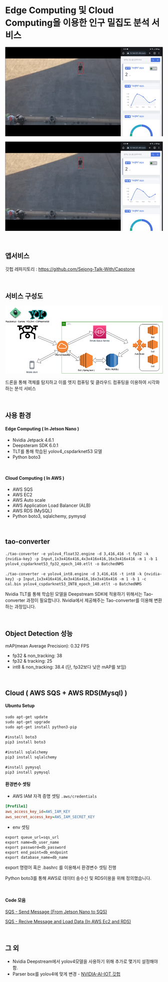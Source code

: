 # Edge Computing 및 Cloud Computing을 이용한 인구 밀집도 분석 서비스

<img src="/test.gif">

![Alt Text](/test.gif)

<br>

## 앱서비스 

깃헙 레파지토리 : https://github.com/Sejong-Talk-With/Capstone

<br>

## 서비스 구성도

<img src="/service_stream.png">

드론을 통해 객체를 탐지하고 이를 엣지 컴퓨팅 및 클라우드 컴퓨팅을 이용하여 시각화하는 분석 서비스 

<br>

## 사용 환경

#### Edge Computing ( In Jetson Nano )
- Nvidia Jetpack 4.6.1
- Deepsteram SDK 6.0.1
- TLT를 통해 학습된 yolov4_cspdarknet53 모델
- Python boto3

<br>

#### Cloud Computing ( In AWS )
- AWS SQS
- AWS EC2
- AWS Auto scale
- AWS Application Load Balancer (ALB)
- AWS RDS (MySQL)
- Python boto3, sqlalchemy, pymysql


<br>

## tao-converter

```shell
./tao-converter -e yolov4_float32.engine -d 3,416,416 -t fp32 -k {nvidia-key} -p Input,1x3x416x416,4x3x416x416,16x3x416x416 -m 1 -b 1 yolov4_cspdarknet53_fp32_epoch_140.etlt -o BatchedNMS

./tao-converter -e yolov4_int8.engine -d 3,416,416 -t int8 -k {nvidia-key} -p Input,1x3x416x416,4x3x416x416,16x3x416x416 -m 1 -b 1 -c cal.bin yolov4_cspdarknet53_INT8_epoch_140.etlt -o BatchedNMS
```
Nvidia TLT를 통해 학습된 모델을 Deepstream SDK에 적용하기 위해서는 Tao-converter 과정이 필요합니다.
Nvidia에서 제공해주는 Tao-converter를 이용해 변환하는 과정입니다.

<br>

## Object Detection 성능

mAP(mean Average Precision): 0.32
FPS
- fp32 & non_tracking: 38
- fp32 & tracking: 25
- int8 & non_tracking: 38.4 (단, fp32보다 낮은 mAP를 보임)

<br>

## Cloud ( AWS SQS + AWS RDS(Mysql) )


#### Ubuntu Setup

```shell
sudo apt-get update
sudo apt-get upgrade
sudo apt-get install python3-pip

#install boto3
pip3 install boto3

#install sqlalchemy
pip3 install sqlalchemy

#install pymysql
pip3 install pymysql
```

#### 환경변수 셋팅

- AWS IAM 자격 증명 셋팅
`.aws/credentials`

```ini
[Profile1]
aws_access_key_id=AWS_IAM_KEY
aws_secret_access_key=AWS_IAM_SECRET_KEY
```

- env 셋팅

```shell
export queue_url=sqs_url
export name=db_user_name
export password=db_password
export end_point=db_endpoint
export database_name=db_name
```
export 명령어 혹은 .bashrc 를 이용해서 환경변수 셋팅 진행

Python boto3를 통해 AWS로 데이터 송수신 및 RDS이용을 위해 정의했습니다.

<br>

#### Code 모음

[SQS - Send Message (From Jetson Nano to SQS)](https://github.com/wjdqlsdlsp/Deepstream-SDK-yolov4/blob/main/readtxt.py)

[SQS - Recive Message and Load Data (In AWS Ec2 and RDS)](https://github.com/wjdqlsdlsp/Deepstream-SDK-yolov4/blob/main/receive_sqs.py)

<br>


## 그 외

- Nvidia Deepstream에서 yolov4모델을 사용하기 위해 추가로 몇가지 설정해야함.
- Parser box를 yolov4에 맞게 변경 - [NVIDIA-AI-IOT 깃헙](https://github.com/NVIDIA-AI-IOT/deepstream_tao_apps)
